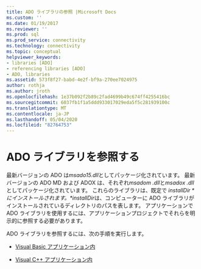 ```yaml
---
title: ADO ライブラリの参照 |Microsoft Docs
ms.custom: ''
ms.date: 01/19/2017
ms.reviewer: ''
ms.prod: sql
ms.prod_service: connectivity
ms.technology: connectivity
ms.topic: conceptual
helpviewer_keywords:
- libraries [ADO]
- referencing libraries [ADO]
- ADO, libraries
ms.assetid: 573f8f27-babd-4e2f-bf9a-270ee7024975
author: rothja
ms.author: jroth
ms.openlocfilehash: 1e37b092f2b89c2fad4699b49c674ff4255416bc
ms.sourcegitcommit: 6037fb1f1a5ddd933017029eda5f5c281939100c
ms.translationtype: MT
ms.contentlocale: ja-JP
ms.lasthandoff: 05/04/2020
ms.locfileid: "82764753"
---
```

# <a name="referencing-the-ado-libraries"></a>ADO ライブラリを参照する
最新バージョンの ADO は*msado15.dll*としてパッケージ化されています。 最新バージョンの ADO MD および ADOX は、それぞれ*msadom .dll*と*msadox .dll*としてパッケージ化されています。 これらのライブラリは、既定で *$installDir*にインストールされます。 *$installDir*は、コンピューターに ADO ライブラリがインストールされているディレクトリのパスを表します。 アプリケーションで ADO ライブラリを使用するには、アプリケーションプロジェクトでそれらを明示的に参照する必要があります。  
  
 ADO ライブラリを参照するには、次の手順を実行します。  
  
-   [Visual Basic アプリケーション内](../../ado/guide/referencing-the-ado-libraries-in-a-visual-basic-6-application.md)  
  
-   [Visual C++ アプリケーション内](../../ado/guide/referencing-the-ado-libraries-in-a-visual-c-application.md)
